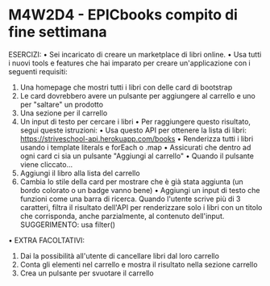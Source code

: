 # M4W2D4 - EPICbooks compito di fine settimana

ESERCIZI:
• Sei incaricato di creare un marketplace di libri online.
• Usa tutti i nuovi tools e features che hai imparato per creare un'applicazione con i
seguenti requisiti:
  1. Una homepage che mostri tutti i libri con delle card di bootstrap
  2. Le card dovrebbero avere un pulsante per aggiungere al carrello e uno per
    "saltare" un prodotto
  3. Una sezione per il carrello
  4. Un input di testo per cercare i libri
• Per raggiungere questo risultato, segui queste istruzioni:
• Usa questo API per ottenere la lista di libri:
https://striveschool-api.herokuapp.com/books
• Renderizza tutti i libri usando i template literals e forEach o .map
• Assicurati che dentro ad ogni card ci sia un pulsante "Aggiungi al carrello"
• Quando il pulsante viene cliccato...
  1. Aggiungi il libro alla lista del carrello
  2. Cambia lo stile della card per mostrare che è già stata aggiunta (un bordo colorato o un badge vanno bene)
• Aggiungi un input di testo che funzioni come una barra di ricerca. Quando l'utente scrive più di 3 caratteri, filtra il risultato dell'API per renderizzare solo i libri con un titolo che corrisponda, anche parzialmente, al contenuto dell'input. SUGGERIMENTO: usa filter()

• EXTRA FACOLTATIVI:
  1. Dai la possibilità all'utente di cancellare libri dal loro carrello
  2. Conta gli elementi nel carrello e mostra il risultato nella sezione carrello
  3. Crea un pulsante per svuotare il carrello

